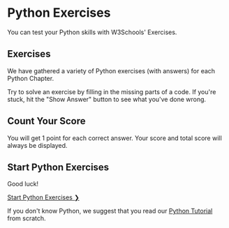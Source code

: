 
Python Exercises
================


You can test your Python skills with W3Schools' Exercises.


Exercises
---------


We have gathered a variety of Python exercises (with answers) for each Python Chapter.


Try to solve an exercise by filling in the missing parts of a code. If you're stuck, hit the "Show Answer" button to see what you've done wrong.


Count Your Score
----------------


You will get 1 point for
each correct answer. Your score and total score will always be displayed.



Start Python Exercises
----------------------


Good luck!


[Start Python Exercises ❯](exercise.asp)




If you don't know Python, we suggest that you read our [Python Tutorial](default.asp) from scratch.



